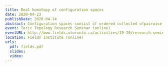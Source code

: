 ```yaml
---
title: Real homotopy of configuration spaces
date: 2020-04-23
publishDate: 2020-04-14
abstract: Configuration spaces consist of ordered collected ofpairwise distinct points in a given manifold. In this talk, I will present several algebraic models for the real/rational homotopy types of (possibly framed) configuration spaces. These models canbe used to establish real/rational homotopy invariance of configuration spaces under dimensionality and connectivity assumptions. Moreover, the collection of all configuration spacesof a given manifold has the structure of a right module over some version of the little disks operad, and the algebraic models are compatible with this extra structure. The proofs all use ideas from the theory of operads, namely Kontsevich's proof of the formality of the little disks operad and – for oriented surfaces – Tamarkin's proof of the formality of the little 2-disks operad.(Based on joint works with Campos, Ducoulombier, Lambrechts, and Willwacher.)
event: Toric Topology Research Seminar (online)
eventURL: http://www.fields.utoronto.ca/activities/19-20/research-seminar
location: Fields Institute (online)
urls:
  pdf: fields.pdf
  slides:
  video:
---
```

